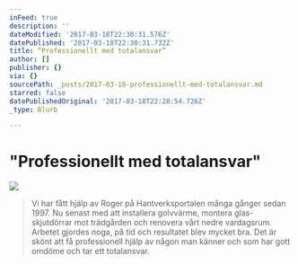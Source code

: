 ```yaml
---
inFeed: true
description: ''
dateModified: '2017-03-18T22:30:31.576Z'
datePublished: '2017-03-18T22:30:31.732Z'
title: “Professionellt med totalansvar”
author: []
publisher: {}
via: {}
sourcePath: _posts/2017-03-18-professionellt-med-totalansvar.md
starred: false
datePublishedOriginal: '2017-03-18T22:28:54.726Z'
_type: Blurb

---
```

# "Professionellt med totalansvar"
![](https://the-grid-user-content.s3-us-west-2.amazonaws.com/611a2cbf-02d0-4b79-a982-67bc9ddab826.jpg)

> Vi har fått hjälp av Roger på Hantverksportalen många gånger sedan 1997\. Nu senast med att installera golvvärme, montera glas-skjutdörrar mot trädgården och renovera vårt nedre vardagsrum. Arbetet gjordes noga, på tid och resultatet blev mycket bra. Det är skönt att få professionell hjälp av någon man känner och som har gott omdöme och tar ett totalansvar.
>